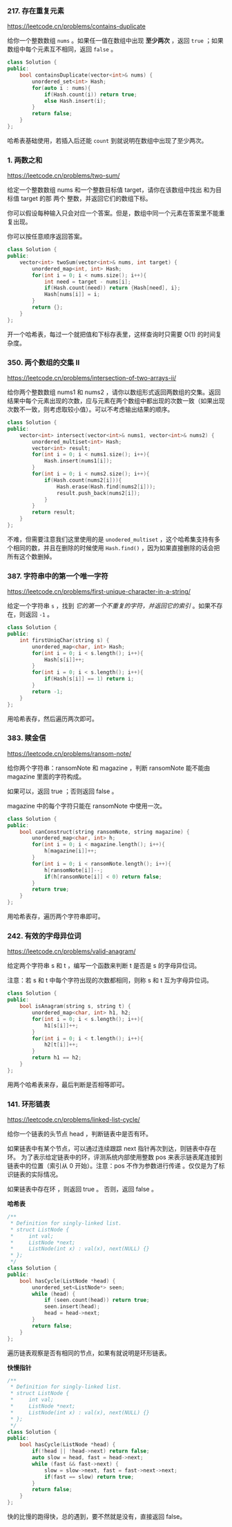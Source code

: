 ### 217. 存在重复元素

https://leetcode.cn/problems/contains-duplicate

给你一个整数数组 `nums` 。如果任一值在数组中出现 **至少两次** ，返回 `true` ；如果数组中每个元素互不相同，返回 `false` 。

```cpp
class Solution {
public:
    bool containsDuplicate(vector<int>& nums) {
        unordered_set<int> Hash;
        for(auto i : nums){
            if(Hash.count(i)) return true;
            else Hash.insert(i);
        }
        return false;
    }
};
```

哈希表基础使用，若插入后还能 `count` 到就说明在数组中出现了至少两次。

### 1. 两数之和

https://leetcode.cn/problems/two-sum/

给定一个整数数组 nums 和一个整数目标值 target，请你在该数组中找出 和为目标值 target 的那 两个 整数，并返回它们的数组下标。

你可以假设每种输入只会对应一个答案。但是，数组中同一个元素在答案里不能重复出现。

你可以按任意顺序返回答案。

```cpp
class Solution {
public:
    vector<int> twoSum(vector<int>& nums, int target) {
        unordered_map<int, int> Hash;
        for(int i = 0; i < nums.size(); i++){
            int need = target - nums[i];
            if(Hash.count(need)) return {Hash[need], i};
            Hash[nums[i]] = i;
        }
        return {};
    }
};
```

开一个哈希表，每过一个就把值和下标存表里，这样查询时只需要 O(1) 的时间复杂度。

### 350. 两个数组的交集 II

https://leetcode.cn/problems/intersection-of-two-arrays-ii/

给你两个整数数组 nums1 和 nums2 ，请你以数组形式返回两数组的交集。返回结果中每个元素出现的次数，应与元素在两个数组中都出现的次数一致（如果出现次数不一致，则考虑取较小值）。可以不考虑输出结果的顺序。

```cpp
class Solution {
public:
    vector<int> intersect(vector<int>& nums1, vector<int>& nums2) {
        unordered_multiset<int> Hash;
        vector<int> result;
        for(int i = 0; i < nums1.size(); i++){
            Hash.insert(nums1[i]);
        }
        for(int i = 0; i < nums2.size(); i++){
            if(Hash.count(nums2[i])){
                Hash.erase(Hash.find(nums2[i]));
                result.push_back(nums2[i]);
            }
        }
        return result;
    }
};
```

不难，但需要注意我们这里使用的是 `unodered_multiset` ，这个哈希集支持有多个相同的数，并且在删除的时候使用 `Hash.find()` ，因为如果直接删除的话会把所有这个数删掉。

### 387. 字符串中的第一个唯一字符

https://leetcode.cn/problems/first-unique-character-in-a-string/

给定一个字符串 `s` ，找到 _它的第一个不重复的字符，并返回它的索引_ 。如果不存在，则返回 `-1` 。

```cpp
class Solution {
public:
    int firstUniqChar(string s) {
        unordered_map<char, int> Hash;
        for(int i = 0; i < s.length(); i++){
            Hash[s[i]]++;
        }
        for(int i = 0; i < s.length(); i++){
            if(Hash[s[i]] == 1) return i;
        }
        return -1;
    }
};
```

用哈希表存，然后遍历两次即可。

### 383. 赎金信

https://leetcode.cn/problems/ransom-note/

给你两个字符串：ransomNote 和 magazine ，判断 ransomNote 能不能由 magazine 里面的字符构成。

如果可以，返回 true ；否则返回 false 。

magazine 中的每个字符只能在 ransomNote 中使用一次。

```cpp
class Solution {
public:
    bool canConstruct(string ransomNote, string magazine) {
        unordered_map<char, int> h;
        for(int i = 0; i < magazine.length(); i++){
            h[magazine[i]]++;
        }
        for(int i = 0; i < ransomNote.length(); i++){
            h[ransomNote[i]]--;
            if(h[ransomNote[i]] < 0) return false;
        }
        return true;
    }
};
```

用哈希表存，遍历两个字符串即可。

### 242. 有效的字母异位词

https://leetcode.cn/problems/valid-anagram/

给定两个字符串 s 和 t ，编写一个函数来判断 t 是否是 s 的字母异位词。

注意：若 s 和 t 中每个字符出现的次数都相同，则称 s 和 t 互为字母异位词。

```cpp
class Solution {
public:
    bool isAnagram(string s, string t) {
        unordered_map<char, int> h1, h2;
        for(int i = 0; i < s.length(); i++){
            h1[s[i]]++;
        }
        for(int i = 0; i < t.length(); i++){
            h2[t[i]]++;
        }
        return h1 == h2;
    }
};
```

用两个哈希表来存，最后判断是否相等即可。

### 141. 环形链表

https://leetcode.cn/problems/linked-list-cycle/

给你一个链表的头节点 head ，判断链表中是否有环。

如果链表中有某个节点，可以通过连续跟踪 next 指针再次到达，则链表中存在环。 为了表示给定链表中的环，评测系统内部使用整数 pos 来表示链表尾连接到链表中的位置（索引从 0 开始）。注意：pos 不作为参数进行传递 。仅仅是为了标识链表的实际情况。

如果链表中存在环 ，则返回 true 。 否则，返回 false 。

**哈希表**

```cpp
/**
 * Definition for singly-linked list.
 * struct ListNode {
 *     int val;
 *     ListNode *next;
 *     ListNode(int x) : val(x), next(NULL) {}
 * };
 */
class Solution {
public:
    bool hasCycle(ListNode *head) {
        unordered_set<ListNode*> seen;
        while (head) {
            if (seen.count(head)) return true;
            seen.insert(head);
            head = head->next;
        }
        return false;
    }
};
```

遍历链表观察是否有相同的节点，如果有就说明是环形链表。

**快慢指针**

```cpp
/**
 * Definition for singly-linked list.
 * struct ListNode {
 *     int val;
 *     ListNode *next;
 *     ListNode(int x) : val(x), next(NULL) {}
 * };
 */
class Solution {
public:
    bool hasCycle(ListNode *head) {
        if(!head || !head->next) return false;
        auto slow = head, fast = head->next;
        while (fast && fast->next) {
            slow = slow->next, fast = fast->next->next;
            if(fast == slow) return true;
        }
        return false;
    }
};
```

快的比慢的跑得快，总的遇到，要不然就是没有，直接返回 false。
